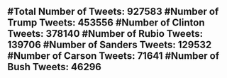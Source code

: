 #Total Number of Tweets: 927583 
#Number of Trump Tweets: 453556
#Number of Clinton Tweets: 378140
#Number of Rubio Tweets: 139706
#Number of Sanders Tweets: 129532
#Number of Carson Tweets: 71641
#Number of Bush Tweets: 46296
---

